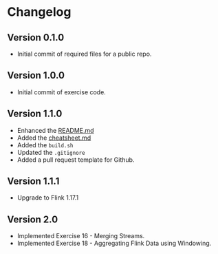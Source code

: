# Changelog

## Version 0.1.0

* Initial commit of required files for a public repo.

## Version 1.0.0

* Initial commit of exercise code.

## Version 1.1.0

* Enhanced the [README.md](README.md)
* Added the [cheatsheet.md](cheatsheet.md)
* Added the `build.sh`
* Updated the `.gitignore`
* Added a pull request template for Github.

## Version 1.1.1

* Upgrade to Flink 1.17.1

## Version 2.0

* Implemented Exercise 16 - Merging Streams.
* Implemented Exercise 18 - Aggregating Flink Data using Windowing.
